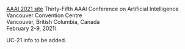 [AAAI 2021 site](http://aaai.org/Conferences/AAAI-21/)
Thirty-Fifth AAAI Conference on Artificial Intelligence\
Vancouver Convention Centre\
Vancouver, British Columbia, Canada\
February 2-9, 2021\

UC-21 info to be added.
